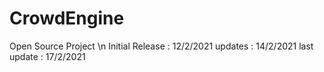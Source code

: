 # CrowdEngine
Open Source Project \n
Initial Release : 12/2/2021
updates : 14/2/2021
last update : 17/2/2021
